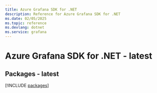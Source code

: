 ```yaml
---
title: Azure Grafana SDK for .NET
description: Reference for Azure Grafana SDK for .NET
ms.date: 02/05/2025
ms.topic: reference
ms.devlang: dotnet
ms.service: grafana
---
```

# Azure Grafana SDK for .NET - latest
## Packages - latest
[!INCLUDE [packages](grafana-index.md)]